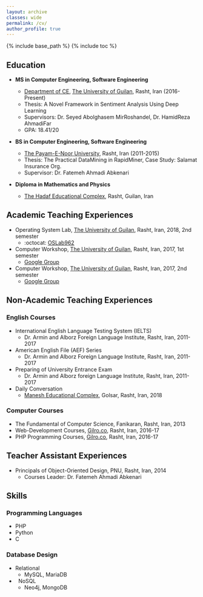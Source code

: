 ```yaml
---
layout: archive
classes: wide
permalink: /cv/
author_profile: true
---
```

{% include base_path %}
{% include toc %}
## Education
*   <b>MS in Computer Engineering, Software Engineering</b>
    *   [Department of CE](http://ce.guilan.ac.ir/), [The University of Guilan](http://guilan.ac.ir/en/), Rasht, Iran (2016-Present)
    *   Thesis: A Novel Framework in Sentiment Analysis Using Deep Learning
    *   Supervisors: Dr. Seyed Abolghasem MirRoshandel, Dr. HamidReza AhmadiFar
    *   GPA: 18.41/20

*   <b>BS in Computer Engineering, Software Engineering</b>
    *   [The Payam-E-Noor University](http://en.pnu.ac.ir/Portal/Home/), Rasht, Iran (2011-2015)
    *   Thesis: The Practical DataMining in RapidMiner, Case Study: Salamat Insurance Org.
    *   Supervisor: Dr. Fatemeh Ahmadi Abkenari

*   <b>Diploma in Mathematics and Physics</b>
    *   [The Hadaf Educational Complex](http://hadafec.sams.ir), Rasht, Guilan, Iran

## Academic Teaching Experiences
*   Operating System Lab, [The University of Guilan](http://ce.guilan.ac.ir), Rasht, Iran, 2018, 2nd semester
    *   :octocat: [OSLab962](https://github.com/JoyeBright/OSLab962)
*   Computer Workshop, [The University of Guilan](http://ce.guilan.ac.ir), Rasht, Iran, 2017, 1st semester
    *   <i class="fab fa-google"></i> [Google Group](https://groups.google.com/forum/#!forum/clab961)
*   Computer Workshop, [The University of Guilan](http://ce.guilan.ac.ir), Rasht, Iran, 2017, 2nd semester
    *   <i class="fab fa-google"></i> [Google Group](https://groups.google.com/forum/#!forum/clab952)

## Non-Academic Teaching Experiences
### English Courses
*   International English Language Testing System (IELTS)
    *   Dr. Armin and Alborz Foreign Language Institute, Rasht, Iran, 2011-2017
*   American English File (AEF) Series
    *   Dr. Armin and Alborz Foreign Language Institute, Rasht, Iran, 2011-2017
*   Preparing of University Entrance Exam
    *   Dr. Armin and Alborz foreign Language Institute, Rasht, Iran, 2011-2017
*   Daily Conversation
    *   [Manesh Educational Complex](http://maneshsch.com), Golsar, Rasht, Iran, 2018

### Computer Courses
*   The Fundamental of Computer Science, Fanikaran, Rasht, Iran, 2013
*   Web-Development Courses, [Gilro.co](http://gilro.net), Rasht, Iran, 2016-17
*   PHP Programming Courses, [Gilro.co](http://gilro.net), Rasht, Iran, 2016-17

## Teacher Assistant Experiences
*   Principals of Object-Oriented Design, PNU, Rasht, Iran, 2014
    *   Courses Leader: Dr. Fatemeh Ahmadi Abkenari
    
## Skills
### Programming Languages
*   PHP
*   Python
*   C

### Database Design
*   Relational
    *   MySQL, MariaDB
*   NoSQL
    *   Neo4j, MongoDB

